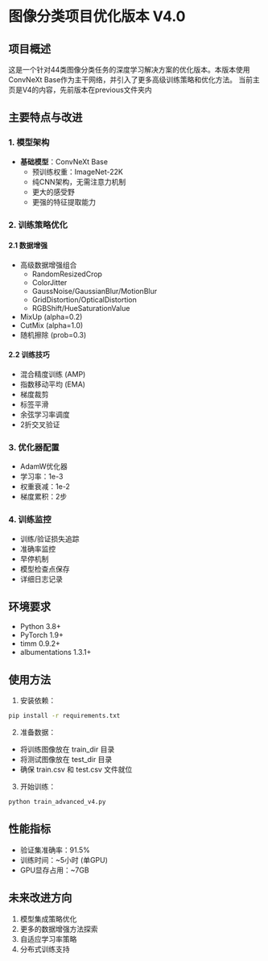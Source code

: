 # 图像分类项目优化版本 V4.0

## 项目概述
这是一个针对44类图像分类任务的深度学习解决方案的优化版本。本版本使用ConvNeXt Base作为主干网络，并引入了更多高级训练策略和优化方法。 
当前主页是V4的内容，先前版本在previous文件夹内 

## 主要特点与改进

### 1. 模型架构
- **基础模型**：ConvNeXt Base
  - 预训练权重：ImageNet-22K
  - 纯CNN架构，无需注意力机制
  - 更大的感受野
  - 更强的特征提取能力

### 2. 训练策略优化

#### 2.1 数据增强
- 高级数据增强组合
  - RandomResizedCrop
  - ColorJitter
  - GaussNoise/GaussianBlur/MotionBlur
  - GridDistortion/OpticalDistortion
  - RGBShift/HueSaturationValue
- MixUp (alpha=0.2)
- CutMix (alpha=1.0)
- 随机擦除 (prob=0.3)

#### 2.2 训练技巧
- 混合精度训练 (AMP)
- 指数移动平均 (EMA)
- 梯度裁剪
- 标签平滑
- 余弦学习率调度
- 2折交叉验证

### 3. 优化器配置
- AdamW优化器
- 学习率：1e-3
- 权重衰减：1e-2
- 梯度累积：2步

### 4. 训练监控
- 训练/验证损失追踪
- 准确率监控
- 早停机制
- 模型检查点保存
- 详细日志记录

## 环境要求
- Python 3.8+
- PyTorch 1.9+
- timm 0.9.2+
- albumentations 1.3.1+

## 使用方法
1. 安装依赖：
```bash
pip install -r requirements.txt
```

2. 准备数据：
- 将训练图像放在 train_dir 目录
- 将测试图像放在 test_dir 目录
- 确保 train.csv 和 test.csv 文件就位

3. 开始训练：
```bash
python train_advanced_v4.py
```

## 性能指标
- 验证集准确率：91.5%
- 训练时间：~5小时 (单GPU)
- GPU显存占用：~7GB

## 未来改进方向
1. 模型集成策略优化
2. 更多的数据增强方法探索
3. 自适应学习率策略
4. 分布式训练支持 